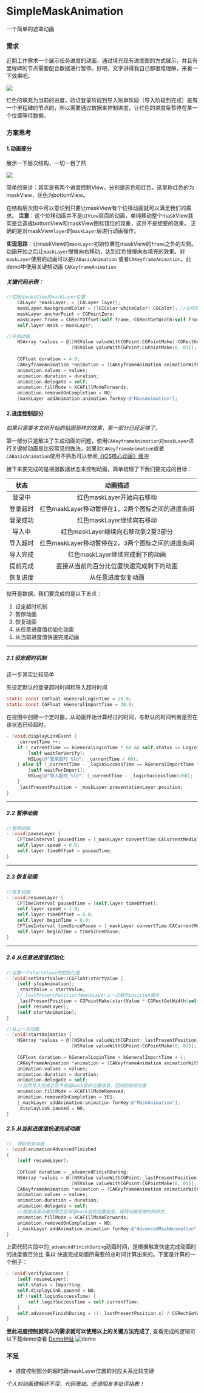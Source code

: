 # SimpleMaskAnimation
一个简单的遮罩动画

### 需求
近期工作需求一个展示任务进度的动画，通过填充现有进度图的方式展示，并且有里程碑的节点需要配合数据进行暂停。好吧，文字讲得我自己都很难理解，来看一下效果吧。

![](http://ojam5z7vg.bkt.clouddn.com/coldreading/gif/animation.gif)

红色的填充为当前的进度，验证登录阶段到导入账单阶段（导入阶段到完成）是有一个里程碑的节点的，所以需要通过数据来控制进度，让红色的进度条暂停在某一个位置等待数据。
<!--more-->
### 方案思考
#### 1.动画部分
展示一下层次结构，一切一目了然

![](http://ojam5z7vg.bkt.clouddn.com/coldreading/jpg/%E9%81%AE%E7%BD%A9%E5%9B%BE%E5%B1%82.png)

简单的来讲：其实是有两个进度控制View，分别是灰色和红色，这里称红色的为maskView，灰色为bottomView。

在结构层次图中可以意识到只要让maskView有个位移动画就可以满足我们的需求。
__注意__：这个位移动画并不是`UIView`层面的动画，单纯移动整个maskView其实是会造成bottomView和maskView图标错位的现象，这并不是想要的效果。
正确的是对maskView`layer`的`maskLayer`层进行动画操作。

__实现思路__：让maskView的`maskLayer`初始位置在maskView的`frame`之外的左侧。动画开始之后让`maskLayer`慢慢向右移动，达到红色慢慢向右填充的效果。对`maskLayer`使用的动画可以是`CABasicAnimation` 或者`CAKeyframeAnimation`。此demo中使用关键帧动画 `CAKeyframeAnimation`

##### 关键代码示例：

``` objectivec
//初始化maksView的maskLayer位置
    CALayer *maskLayer; = [CALayer layer];
    maskLayer.backgroundColor = [[UIColor whiteColor] CGColor]; //任何颜色，用到的只是alpha
    maskLayer.anchorPoint = CGPointZero;
    maskLayer.frame = CGRectOffset(self.frame,-CGRectGetWidth(self.frame), 0);
    self.layer.mask = maskLayer;
```

``` objectivec
//开始动画
    NSArray *values = @[[NSValue valueWithCGPoint:CGPointMake(-CGRectGetWidth(self.frame), 0)],
                        [NSValue valueWithCGPoint:CGPointMake(0, 0)]];
    
    CGFloat duration = 4.0;
    CAKeyframeAnimation *animation = [CAKeyframeAnimation animationWithKeyPath:@"position"];
    animation.values = values;
    animation.duration = duration;
    animation.delegate = self;
    animation.fillMode = kCAFillModeForwards;
    animation.removedOnCompletion = NO;
    [maskLayer addAnimation:animation forKey:@"MaskAnimation"];
```

#### 2.进度控制部分

*如果只需要本文刚开始的贴图那样的效果，第一部分已经足够了。*

第一部分只是解决了生成动画的问题，使用`CAKeyframeAnimation`对`maskLayer`进行关键帧动画是比较常见的做法，如果对`CAKeyframeAnimation`或者`CABasicAnimation`使用不熟悉可以参阅[《iOS核心动画》缓冲](https://zsisme.gitbooks.io/ios-/content/chapter10/easing.html)

接下来要完成的是根据数据状态来控制动画，简单梳理了下我们要完成的目标：

|状态|动画描述|
|:-:|:-:|
|登录中|红色maskLayer开始向右移动|
|登录超时|红色maskLayer移动暂停在1，2两个图标之间的进度条间|
|登录成功|红色maskLayer继续向右移动|
|导入中|红色maskLayer继续向右移动到2至3部分|
|导入超时|红色maskLayer移动暂停在2，3两个图标之间的进度条间|
|导入完成|红色maskLayer继续完成剩下的动画|
|提前完成|直接从当前的百分比位置快速完成剩下的动画|
|恢复进度|从任意进度恢复动画|

抛开是数据，我们要完成的是以下五点：

1. 设定超时机制
2. 暂停动画
3. 恢复动画
4. 从任意进度值初始化动画
5. 从当前进度值快速完成动画

---
##### 2.1 设定超时机制

这一步其实比较简单

先设定默认的登录超时时间和导入超时时间

``` objectivec
static const CGFloat kGeneralLoginTime = 20.0;
static const CGFloat kGeneralImportTime = 30.0;
```

在视图中创建一个定时器，从动画开始计算经过的时间，与默认的时间判断是否在该状态已经超时。

``` objectivec
- (void)displayLinkEvent {
    _currentTime ++;
    if (_currentTime == kGeneralLoginTime * 60 && self.status == Logining) {
        [self waitForVerify];
        NSLog(@"登录超时 %ld", _currentTime / 60);
    } else if (_currentTime - _loginSuccessTime == kGeneralImportTime * 60 && self.status == Importing) {
        [self waitForImport];
        NSLog(@"导入超时 %ld", (_currentTime - _loginSuccessTime)/60);
    }
    _lastPresentPosition = _maskLayer.presentationLayer.position;
}
```

---
##### 2.2 暂停动画

``` objectivec
//暂停动画
- (void)pauseLayer {
    CFTimeInterval pausedTime = [_maskLayer convertTime:CACurrentMediaTime() fromLayer:nil];
    self.layer.speed = 0.0;
    self.layer.timeOffset = pausedTime;
} 
```


---
##### 2.3 恢复动画

``` objectivec
//恢复动画
- (void)resumeLayer {
    CFTimeInterval pausedTime = [self.layer timeOffset];
    self.layer.speed = 1.0;
    self.layer.timeOffset = 0.0;
    self.layer.beginTime = 0.0;
    CFTimeInterval timeSincePause = [_maskLayer convertTime:CACurrentMediaTime() fromLayer:nil] - pausedTime;
    self.layer.beginTime = timeSincePause;
}
``` 

---
##### 2.4 从任意进度值初始化

``` objectivec
//设置一个startVlaue的初始化值
- (void)setStartValue:(CGFloat)startValue {
    [self stopAnimation];
    _startValue = startValue;
    //_lastPresentPosition为maskLayer上一次展示position属性
    _lastPresentPosition = CGPointMake(startValue * CGRectGetWidth(self.frame) - CGRectGetWidth(self.frame), 0);
    [self resumeLayer];
    [self startAnimation];
}
```

``` objectivec
//从上一次动画
- (void)startAnimation {
    NSArray *values = @[[NSValue valueWithCGPoint:_lastPresentPosition],
                        [NSValue valueWithCGPoint:CGPointMake(0, 0)]];
    
    CGFloat duration = kGeneralLoginTime + kGeneralImportTime + 1;
    CAKeyframeAnimation *animation = [CAKeyframeAnimation animationWithKeyPath:@"position"];
    animation.values = values;
    animation.duration = duration;
    animation.delegate = self;
    //自然导入完成之后不保留mask层的位置信息，回归到初始位置
    animation.fillMode = kCAFillModeRemoved;
    animation.removedOnCompletion = YES;
    [_maskLayer addAnimation:animation forKey:@"MaskAnimation"];
    _displayLink.paused = NO;
}
```

##### 2.5 从当前进度值快速完成动画

``` objectivec
//  提前结束动画
- (void)animationAdvancedFinished
{
    [self resumeLayer];
    
    CGFloat duration = _advancedFinishDuring;
    NSArray *values = @[[NSValue valueWithCGPoint:_lastPresentPosition],
                        [NSValue valueWithCGPoint:CGPointMake(0, 0)]];
    CAKeyframeAnimation *animation = [CAKeyframeAnimation animationWithKeyPath:@"position"];
    animation.values = values;
    animation.duration = duration;
    animation.delegate = self;
    //提前结束动画完成之后保留mask层的位置信息，保持动画完成时的样式
    animation.fillMode = kCAFillModeForwards;
    animation.removedOnCompletion = NO;
    [_maskLayer addAnimation:animation forKey:@"AdvancedMaskAnimation"];
}
```

上面代码片段中的`_advancedFinishDuring`动画时间，是根据触发快速完成动画时的进度值百分比 乘以 快速完成动画所需要的总时间计算出来的。下面是计算的一个例子：

``` objectivec
- (void)verifySuccess {
    [self resumeLayer];
    self.status = Importing;
    self.displayLink.paused = NO;
    if (!self.loginSuccessTime) {
        self.loginSuccessTime = self.currentTime;
    }
    self.advancedFinishDuring = ((-_lastPresentPosition.x) / CGRectGetWidth(self.frame)) * kGeneralCacheCompleteTime;
}
```

 __至此进度控制就可以的需求就可以使用以上的关键方法完成了__, 查看完成的逻辑可以下载demo查看
  [Demo地址](https://github.com/HuyangJake/SimpleMaskAnimation)
 ![demo](http://ojam5z7vg.bkt.clouddn.com/coldreading/jpg/maskAnimation.png-blog)

### 不足
* 进度控制部分的超时跟maskLayer位置的对应关系比较生硬


*个人对动画理解还不深，代码笨拙。还请朋友多批评指教！*






